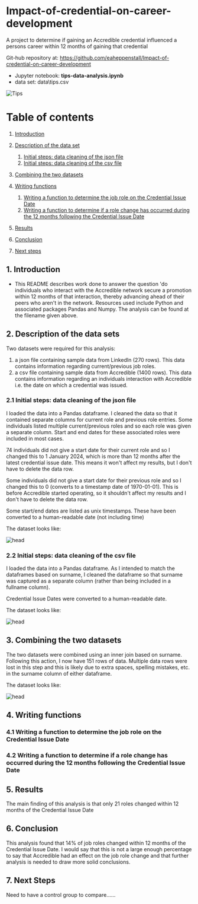 # Impact-of-credential-on-career-development
A project to determine if gaining an Accredible credential influenced a persons career within 12 months of gaining that credential

Git-hub repository at:
https://github.com/eaheppenstall/Impact-of-credential-on-career-development

- Jupyter notebook: **tips-data-analysis.ipynb**
- data set: data\tips.csv

![Tips](images/tip.jpg)

# Table of contents
1. [Introduction](#introduction)

2. [Description of the data set](#section2)
    1. [Initial steps: data cleaning of the json file](#sec2p1)
    2. [Initial steps: data cleaning of the csv file](#sec2p2)

3. [Combining the two datasets](#section3)
    
4. [Writing functions](#section4)
    1. [Writing a function to determine the job role on the Credential Issue Date](#sec4p1)
    2. [Writing a function to determine if a role change has occurred during the 12 months following the Credential Issue Date](#sec4p2)

5. [Results](#section5)
    
6. [Conclusion](#conclusion)

7. [Next steps](#nextsteps)

## 1. Introduction <a name="introduction"></a>
- This README describes work done to answer the question 'do individuals who interact with the Accredible network secure a promotion within 12 months of that interaction, thereby advancing ahead of their peers who aren't in the network. Resources used include Python and associated packages Pandas and Numpy. The analysis can be found at the filename given above.  


##  2. Description of the data sets <a name="section2"></a>
Two datasets were required for this analysis: 

1) a json file containing sample data from LinkedIn (270 rows). This data contains information regarding current/previous job roles. 
2) a csv file containing sample data from Accredible (1400 rows). This data contains information regarding an individuals interaction with Accredible i.e. the date on which a credential was issued.


### 2.1 Initial steps: data cleaning of the json file <a name="sec2p1"></a>
I loaded the data into a Pandas dataframe. I cleaned the data so that it contained separate columns for current role and previous role entries. Some individuals listed multiple current/previous roles and so each role was given a separate column. Start and end dates for these associated roles were included in most cases. 

74 individuals did not give a start date for their current role and so I changed this to 1 January 2024, which is more than 12 months after the latest credential issue date. This means it won't affect my results, but I don't have to delete the data row.

Some individuals did not give a start date for their previous role and so I changed this to 0 (converts to a timestamp date of 1970-01-01). This is before Accredible started operating, so it shouldn't affect my results and I don't have to delete the data row. 

Some start/end dates are listed as unix timestamps. These have been converted to a human-readable date (not including time)

The dataset looks like: 

![head](images/head.JPG)

### 2.2 Initial steps: data cleaning of the csv file <a name="sec2p2"></a>

I loaded the data into a Pandas dataframe. As I intended to match the dataframes based on surname, I cleaned the dataframe so that surname was captured as a separate column (rather than being included in a fullname column). 

Credential Issue Dates were converted to a human-readable date.

The dataset looks like: 

![head](images/head.JPG)

## 3. Combining the two datasets <a name="section3"></a>

The two datasets were combined using an inner join based on surname. Following this action, I now have 151 rows of data. Multiple data rows were lost in this step and this is likely due to extra spaces, spelling mistakes, etc. in the surname column of either dataframe. 

The dataset looks like: 

![head](images/head.JPG)

## 4. Writing functions <a name="section4"></a>

### 4.1 Writing a function to determine the job role on the Credential Issue Date <a name="sec4p1"></a>

### 4.2 Writing a function to determine if a role change has occurred during the 12 months following the Credential Issue Date <a name="sec4p2"></a>

## 5. Results <a name="section5"></a>

The main finding of this analysis is that only 21 roles changed within 12 months of the Credential Issue Date

## 6. Conclusion <a name="conclusion"></a>

This analysis found that 14% of job roles changed within 12 months of the Credential Issue Date. I would say that this is not a large enough percentage to say that Accredible had an effect on the job role change and that further analysis is needed to draw more solid conclusions. 

## 7. Next Steps <a name="nextsteps"></a>

Need to have a control group to compare......
